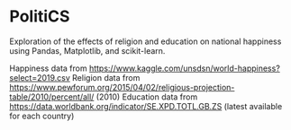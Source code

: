 # PolitiCS
Exploration of the effects of religion and education on national happiness using Pandas, Matplotlib, and scikit-learn.

Happiness data from https://www.kaggle.com/unsdsn/world-happiness?select=2019.csv
Religion data from https://www.pewforum.org/2015/04/02/religious-projection-table/2010/percent/all/ (2010)
Education data from https://data.worldbank.org/indicator/SE.XPD.TOTL.GB.ZS (latest available for each country)
